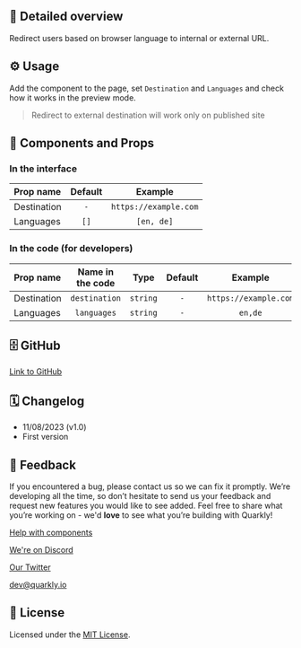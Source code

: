 ## 📖 Detailed overview

Redirect users based on browser language to internal or external URL.

## ⚙️ Usage

Add the component to the page, set `Destination` and `Languages` and check how it works in the preview mode.

> Redirect to external destination will work only on published site

## 🧩 Components and Props

### In the interface

| Prop name   | Default |        Example        |
| :---------- | :-----: | :-------------------: |
| Destination |   `-`   | `https://example.com` |
| Languages   |  `[]`   |      `[en, de]`       |

### In the code (for developers)

| Prop name   | Name in the code |   Type   | Default |        Example        |
| :---------- | :--------------: | :------: | :-----: | :-------------------: |
| Destination |  `destination`   | `string` |   `-`   | `https://example.com` |
| Languages   |   `languages`    | `string` |   `-`   |        `en,de`        |

## 🗄 GitHub

[Link to GitHub](https://github.com/quarkly/community-kit/blob/master/src/RedirectByLanguage)

## 🗓 Changelog

-   11/08/2023 (v1.0)
-   First version

## 📮 Feedback

If you encountered a bug, please contact us so we can fix it promptly. We’re developing all the time, so don’t hesitate to send us your feedback and request new features you would like to see added. Feel free to share what you’re working on - we'd **love** to see what you’re building with Quarkly!

[Help with components](https://community.quarkly.io/c/requests/11)

[We're on Discord](https://discord.gg/SuF9vCMJGW)

[Our Twitter](https://twitter.com/quarklyapp)

[dev@quarkly.io](mailto:dev@quarkly.io)

## 📝 License

Licensed under the [MIT License](https://raw.githubusercontent.com/quarkly/community-kit/master/LICENSE).
